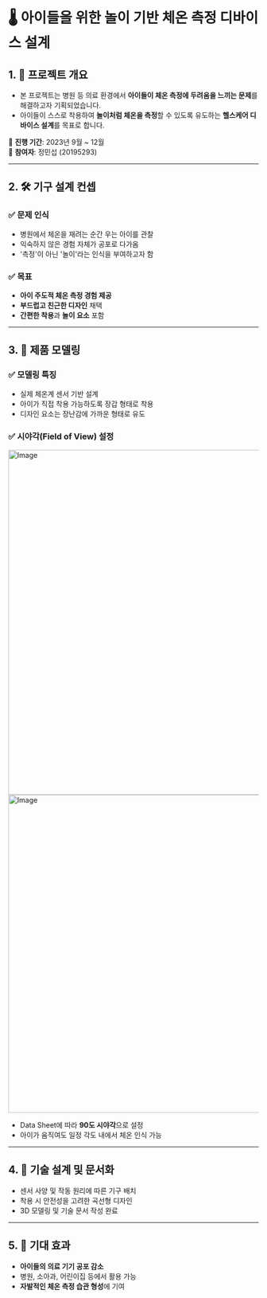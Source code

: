 # 🌡️ 아이들을 위한 놀이 기반 체온 측정 디바이스 설계

## 1. 📌 프로젝트 개요

- 본 프로젝트는 병원 등 의료 환경에서 **아이들이 체온 측정에 두려움을 느끼는 문제**를 해결하고자 기획되었습니다.
- 아이들이 스스로 착용하여 **놀이처럼 체온을 측정**할 수 있도록 유도하는 **헬스케어 디바이스 설계**를 목표로 합니다.

📅 **진행 기간**: 2023년 9월 ~ 12월  
👤 **참여자**: 정민섭 (20195293)

---

## 2. 🛠️ 기구 설계 컨셉

### ✅ 문제 인식

- 병원에서 체온을 재려는 순간 우는 아이를 관찰
- 익숙하지 않은 경험 자체가 공포로 다가옴
- '측정'이 아닌 '놀이'라는 인식을 부여하고자 함

### ✅ 목표

- **아이 주도적 체온 측정 경험 제공**
- **부드럽고 친근한 디자인** 채택
- **간편한 착용**과 **놀이 요소** 포함

---

## 3. 🧱 제품 모델링

### ✅ 모델링 특징

- 실제 체온계 센서 기반 설계
- 아이가 직접 착용 가능하도록 장갑 형태로 착용
- 디자인 요소는 장난감에 가까운 형태로 유도

### ✅ 시야각(Field of View) 설정


<img width="599" height="693" alt="Image" src="https://github.com/user-attachments/assets/64758b3a-5811-4c39-8416-47d9a5b80df7" />
<img width="897" height="639" alt="Image" src="https://github.com/user-attachments/assets/681ea591-b5e2-4092-a457-60e8867a6f97" />


- Data Sheet에 따라 **90도 시야각**으로 설정
- 아이가 움직여도 일정 각도 내에서 체온 인식 가능

---

## 4. 🔧 기술 설계 및 문서화

- 센서 사양 및 작동 원리에 따른 기구 배치
- 착용 시 안전성을 고려한 곡선형 디자인
- 3D 모델링 및 기술 문서 작성 완료

---

## 5. 🌟 기대 효과

- **아이들의 의료 기기 공포 감소**
- 병원, 소아과, 어린이집 등에서 활용 가능
- **자발적인 체온 측정 습관 형성**에 기여

